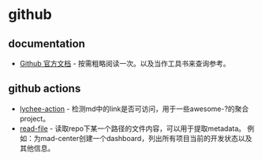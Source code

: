 # github

## documentation

- [Github 官方文档](https://docs.github.com/zh) - 按需粗略阅读一次。以及当作工具书来查询参考。

## github actions

- [lychee-action](https://github.com/lycheeverse/lychee-action) - 检测md中的link是否可访问，用于一些awesome-?的聚合project。
- [read-file](https://github.com/marketplace/actions/read-file) - 读取repo下某一个路径的文件内容，可以用于提取metadata。
例如：为mad-center创建一个dashboard，列出所有项目当前的开发状态以及其他信息。 

